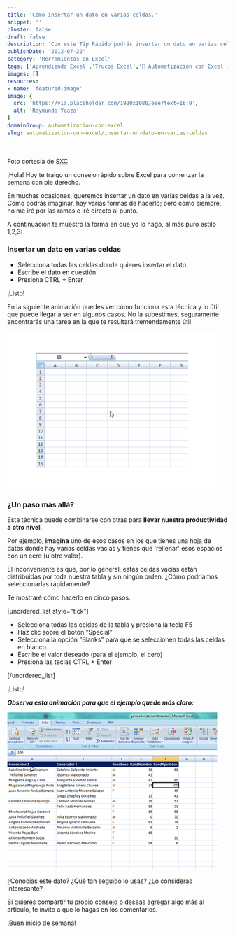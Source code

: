 ```yaml
---
title: 'Cómo insertar un dato en varias celdas.'
snippet: ''
cluster: false
draft: false 
description: 'Con este Tip Rápido podrás insertar un dato en varias celdas a la vez, ahorrandote tiempo y aumentando tu productividad en la oficina. ¡No te lo pierdas!'
publishDate: '2012-07-22'
category: 'Herramientas en Excel'
tags: ['Aprendiendo Excel','Trucos Excel','🤖 Automatización con Excel']
images: []
resources: 
- name: 'featured-image'
image: {
  src: 'https://via.placeholder.com/1920x1080/eee?text=16:9',
  alt: 'Raymundo Ycaza'
}
domainGroup: automatizacion-con-excel
slug: automatizacion-con-excel/insertar-un-dato-en-varias-celdas

---
```


Foto cortesía de [SXC](http://www.sxc.hu/photo/285797 "SXC")

¡Hola! Hoy te traigo un consejo rápido sobre Excel para comenzar la semana con pie derecho.

En muchas ocasiones, queremos insertar un dato en varias celdas a la vez. Como podrás imaginar, hay varias formas de hacerlo; pero como siempre, no me iré por las ramas e iré directo al punto.

A continuación te muestro la forma en que yo lo hago, al más puro estilo 1,2,3:

### Insertar un dato en varias celdas

- Selecciona todas las celdas donde quieres insertar el dato.
- Escribe el dato en cuestión.
- Presiona CTRL + Enter

¡Listo!

En la siguiente animación puedes ver cómo funciona esta técnica y lo útil que puede llegar a ser en algunos casos. No la subestimes, seguramente encontrarás una tarea en la que te resultará tremendamente útil.

![Insertando datos en varias celdas con CTRL + Enter](images/ctrl_enter-para-insertar-datos1.gif "Insertando datos en varias celdas con CTRL + Enter")

### ¿Un paso más allá?

Esta técnica puede combinarse con otras para **llevar nuestra productividad a otro nivel**.

Por ejemplo, **imagina** uno de esos casos en los que tienes una hoja de datos donde hay varias celdas vacías y tienes que 'rellenar' esos espacios con un cero (u otro valor).

El inconveniente es que, por lo general, estas celdas vacías están distribuidas por toda nuestra tabla y sin ningún orden. ¿Cómo podríamos seleccionarlas rápidamente?

Te mostraré cómo hacerlo en cinco pasos:

\[unordered\_list style="tick"\]

- Selecciona todas las celdas de la tabla y presiona la tecla F5
- Haz clic sobre el botón “Special”
- Selecciona la opción “Blanks” para que se seleccionen todas las celdas en blanco.
- Escribe el valor deseado (para el ejemplo, el cero)
- Presiona las teclas CTRL + Enter

\[/unordered\_list\]

¡Listo!

_**Observa esta animación para que el ejemplo quede más claro:**_

_**![Insertar un Dato en Varias Celdas](images/seleccionar-celdas-blanco1.gif "Seleccionar celdas en blanco")**_

¿Conocías este dato? ¿Qué tan seguido lo usas? ¿Lo consideras interesante?

Si quieres compartir tu propio consejo o deseas agregar algo más al artículo, te invito a que lo hagas en los comentarios.

¡Buen inicio de semana!
